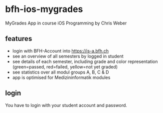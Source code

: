 # bfh-ios-mygrades
MyGrades App in course iOS Programming by Chris Weber

## features
- login with BFH-Account into https://is-a.bfh.ch
- see an overview of all semesters by logged in student
- see details of each semester, including grade and color representation (green=passed, red=failed, yellow=not yet graded)
- see statistics over all modul groups A, B, C & D
- app is optimised for Medizininformatik modules

## login
You have to login with your student account and password.
